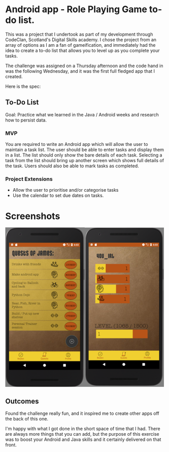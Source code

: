 # Android app - Role Playing Game to-do list.

This was a project that I undertook as part of my development through CodeClan, Scotland's Digital Skills academy. I chose the project from an array of options as I am a fan of gameification, and immediately had the idea to create a to-do list that allows you to level up as you complete your tasks.

The challenge was assigned on a Thursday afternoon and the code hand in was the following Wednesday, and it was the first full fledged app that I created. 

Here is the spec:

## To-Do List

Goal: Practice what we learned in the Java / Android weeks and research how to persist data.

### MVP
You are required to write an Android app which will allow the user to maintain a task list. The user should be able to enter tasks and display them in a list. The list should only show the bare details of each task. Selecting a task from the list should bring up another screen which shows full details of the task.
Users should also be able to mark tasks as completed.

### Project Extensions

* Allow the user to prioritise and/or categorise tasks
* Use the calendar to set due dates on tasks.

# Screenshots
 
<img src="https://github.com/ShetlandJ/AndroidToDoList/blob/master/sc1.png" alt="RPG to-do list homepage" width="250" /><img src="https://github.com/ShetlandJ/AndroidToDoList/blob/master/sc2.png" alt="RPG to-do list profile page" width="250" />

## Outcomes

Found the challenge really fun, and it inspired me to create other apps off the back of this one. 

I'm happy with what I got done in the short space of time that I had. There are always more things that you can add, but the purpose of this exercise was to boost your Android and Java skills and it certainly delivered on that front.
